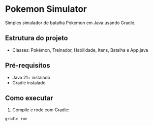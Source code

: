 # Pokemon Simulator

Simples simulador de batalha Pokemon em Java usando Gradle.

## Estrutura do projeto

- Classes: Pokémon, Treinador, Habilidade, Itens, Batalha e App.java

## Pré-requisitos

- Java 21+ instalado
- Gradle instalado

## Como executar

1. Compile e rode com Gradle:

```bash
gradle run